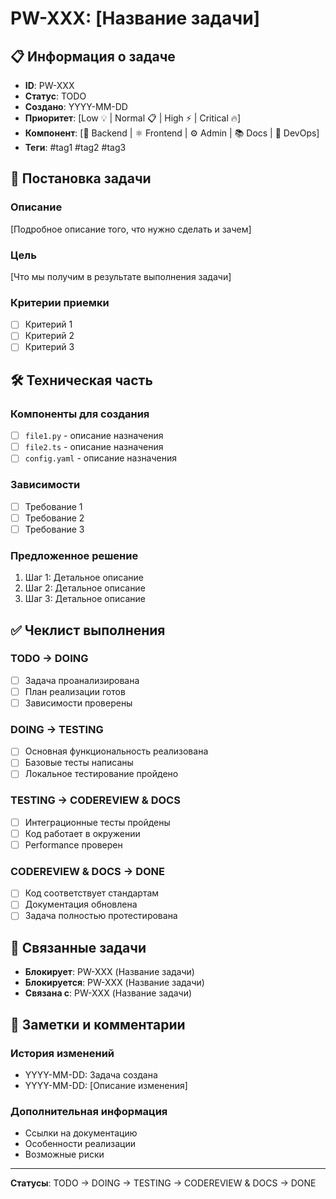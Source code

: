 # PW-XXX: [Название задачи]

## 📋 Информация о задаче

- **ID**: PW-XXX
- **Статус**: TODO
- **Создано**: YYYY-MM-DD
- **Приоритет**: [Low 💡 | Normal 📋 | High ⚡ | Critical 🔥]
- **Компонент**: [🐍 Backend | ⚛️ Frontend | ⚙️ Admin | 📚 Docs | 🔧 DevOps]
- **Теги**: #tag1 #tag2 #tag3

## 🎯 Постановка задачи

### Описание
[Подробное описание того, что нужно сделать и зачем]

### Цель
[Что мы получим в результате выполнения задачи]

### Критерии приемки
- [ ] Критерий 1
- [ ] Критерий 2  
- [ ] Критерий 3

## 🛠️ Техническая часть

### Компоненты для создания
- [ ] `file1.py` - описание назначения
- [ ] `file2.ts` - описание назначения
- [ ] `config.yaml` - описание назначения

### Зависимости
- [ ] Требование 1
- [ ] Требование 2
- [ ] Требование 3

### Предложенное решение
1. Шаг 1: Детальное описание
2. Шаг 2: Детальное описание  
3. Шаг 3: Детальное описание

## ✅ Чеклист выполнения

### TODO → DOING
- [ ] Задача проанализирована
- [ ] План реализации готов
- [ ] Зависимости проверены

### DOING → TESTING
- [ ] Основная функциональность реализована
- [ ] Базовые тесты написаны
- [ ] Локальное тестирование пройдено

### TESTING → CODEREVIEW & DOCS
- [ ] Интеграционные тесты пройдены
- [ ] Код работает в окружении
- [ ] Performance проверен

### CODEREVIEW & DOCS → DONE
- [ ] Код соответствует стандартам
- [ ] Документация обновлена
- [ ] Задача полностью протестирована

## 🔗 Связанные задачи

- **Блокирует**: PW-XXX (Название задачи)
- **Блокируется**: PW-XXX (Название задачи)
- **Связана с**: PW-XXX (Название задачи)

## 📝 Заметки и комментарии

### История изменений
- YYYY-MM-DD: Задача создана
- YYYY-MM-DD: [Описание изменения]

### Дополнительная информация
- Ссылки на документацию
- Особенности реализации
- Возможные риски

---

**Статусы**: TODO → DOING → TESTING → CODEREVIEW & DOCS → DONE